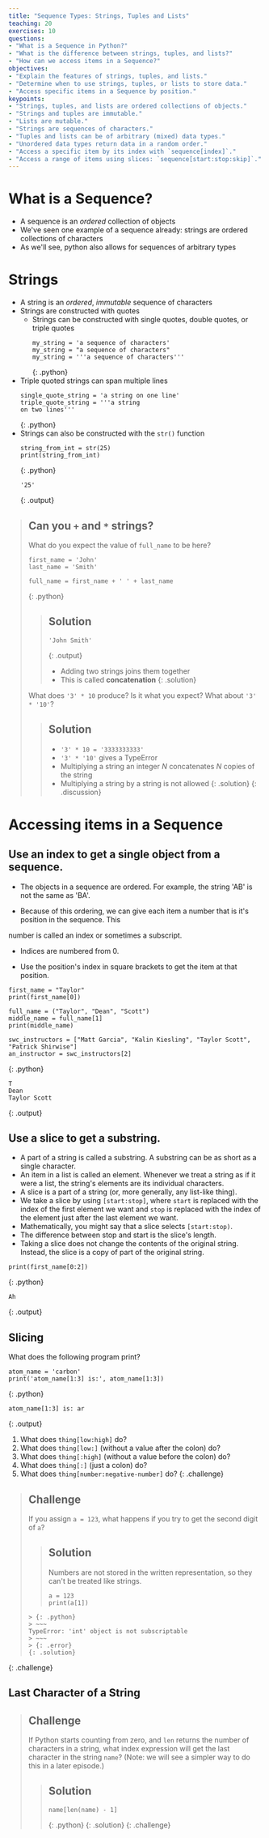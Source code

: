 ```yaml
---
title: "Sequence Types: Strings, Tuples and Lists"
teaching: 20
exercises: 10
questions:
- "What is a Sequence in Python?"
- "What is the difference between strings, tuples, and lists?"
- "How can we access items in a Sequence?"
objectives:
- "Explain the features of strings, tuples, and lists."
- "Determine when to use strings, tuples, or lists to store data."
- "Access specific items in a Sequence by position."
keypoints:
- "Strings, tuples, and lists are ordered collections of objects."
- "Strings and tuples are immutable."
- "Lists are mutable."
- "Strings are sequences of characters."
- "Tuples and lists can be of arbitrary (mixed) data types."
- "Unordered data types return data in a random order."
- "Access a specific item by its index with `sequence[index]`."
- "Access a range of items using slices: `sequence[start:stop:skip]`."
---
```


# What is a Sequence?
- A sequence is an *ordered* collection of objects
- We've seen one example of a sequence already: strings are ordered collections of characters
- As we'll see, python also allows for sequences of arbitrary types

# Strings
- A string is an *ordered*, *immutable* sequence of characters
- Strings are constructed with quotes
  - Strings can be constructed with single quotes, double quotes, or triple quotes
    ~~~
    my_string = 'a sequence of characters'
    my_string = "a sequence of characters"
    my_string = '''a sequence of characters'''
    ~~~
    {: .python}
- Triple quoted strings can span multiple lines
  ~~~
  single_quote_string = 'a string on one line'
  triple_quote_string = '''a string
  on two lines'''
  ~~~
  {: .python}
- Strings can also be constructed with the `str()` function
  ~~~
  string_from_int = str(25)
  print(string_from_int)
  ~~~
  {: .python}
  ~~~
  '25'
  ~~~
  {: .output}


> ## Can you `+` and `*` strings?
> 
> What do you expect the value of `full_name` to be here?
> ~~~
> first_name = 'John'
> last_name = 'Smith'
> 
> full_name = first_name + ' ' + last_name
> ~~~
> {: .python}
>> ## Solution
>> ~~~
>> 'John Smith'
>> ~~~
>> {: .output}
>> - Adding two strings joins them together
>> - This is called **concatenation**
> {: .solution}
>
> What does `'3' * 10` produce? Is it what you expect? What about `'3' * '10'`?
>
>> ## Solution
>> - `'3' * 10 = '3333333333'`
>> - `'3' * '10'` gives a TypeError
>> - Multiplying a string an integer _N_ concatenates _N_ copies of the string
>> - Multiplying a string by a string is not allowed
> {: .solution}
{: .discussion}


# Accessing items in a Sequence

## Use an index to get a single object from a sequence.

- The objects in a sequence are ordered. For example, the string 'AB' is not the same as 'BA'.

-  Because of this ordering, we can give each item a number that is it's position in the sequence. This

  number is called an index or sometimes a subscript.

- Indices are numbered from 0.

- Use the position's index in square brackets to get the item at that
  position.

~~~
first_name = "Taylor"
print(first_name[0])

full_name = ("Taylor", "Dean", "Scott")
middle_name = full_name[1]
print(middle_name)

swc_instructors = ["Matt Garcia", "Kalin Kiesling", "Taylor Scott", "Patrick Shirwise"]
an_instructor = swc_instructors[2]
~~~
{: .python}
~~~
T
Dean
Taylor Scott
~~~
{: .output}


## Use a slice to get a substring.

- A part of a string is called a substring. A substring can be as short as a
  single character.
- An item in a list is called an element. Whenever we treat a string as if it
  were a list, the string's elements are its individual characters.
- A slice is a part of a string (or, more generally, any list-like thing).
- We take a slice by using `[start:stop]`, where `start` is replaced with the
  index of the first element we want and `stop` is replaced with the index of
  the element just after the last element we want.
- Mathematically, you might say that a slice selects `[start:stop)`.
- The difference between stop and start is the slice's length.
- Taking a slice does not change the contents of the original string. Instead,
  the slice is a copy of part of the original string.

~~~
print(first_name[0:2])
~~~

{: .python}

~~~
Ah
~~~
{: .output}

## Slicing

What does the following program print?

~~~
atom_name = 'carbon'
print('atom_name[1:3] is:', atom_name[1:3])
~~~
{: .python}
~~~
atom_name[1:3] is: ar
~~~
{: .output}

1. What does `thing[low:high]` do?
2. What does `thing[low:]` (without a value after the colon) do?
3. What does `thing[:high]` (without a value before the colon) do?
4. What does `thing[:]` (just a colon) do?
5. What does `thing[number:negative-number]` do?
   {: .challenge}

> ## Challenge
>
> If you assign `a = 123`,
> what happens if you try to get the second digit of `a`?
>
>> ## Solution
>>
>> Numbers are not stored in the written representation,
>> so they can't be treated like strings.
>>
>> ~~~
>> a = 123
>> print(a[1])
> ~~~
>> {: .python}
>> ~~~
> TypeError: 'int' object is not subscriptable
>> ~~~
>> {: .error}
> {: .solution}
{: .challenge}

## Last Character of a String
> ## Challenge
> If Python starts counting from zero,
> and `len` returns the number of characters in a string,
> what index expression will get the last character in the string `name`?
> (Note: we will see a simpler way to do this in a later episode.)
>
>> ## Solution
>> ~~~
>> name[len(name) - 1]
>> ~~~ 
>> {: .python}
>{: .solution}
{: .challenge}